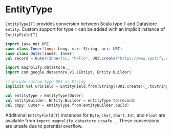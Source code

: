 EntityType
==========

`EntityType[T]` provides conversion between Scala type `T` and Datastore `Entity`. Custom support for type `T` can be added with an implicit instance of `EntityField[T]`.

```scala
import java.net.URI
case class Inner(long: Long, str: String, uri: URI)
case class Outer(inner: Inner)
val record = Outer(Inner(1L, "hello", URI.create("https://www.spotify.com")))

import magnolify.datastore._
import com.google.datastore.v1.{Entiyt, Entity.Builder}

// Encode custom type URI as String
implicit val uriField = EntityField.from[String](URI.create)(_.toString)

val entityType = EntityType[Outer]
val entityBuilder: Entity.Builder = entityType.to(record)
val copy: Outer = entityType.from(entityBuilder.build)
```

Additional `EntityField[T]` instances for `Byte`, `Char`, `Short`, `Int`, and `Float` are available from `import magnolify.datastore.unsafe._`. These conversions are unsafe due to potential overflow.
